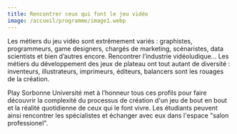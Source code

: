 ```yaml
---
title: Rencontrer ceux qui font le jeu vidéo
image: /accueil/programme/image1.webp
---
```

Les métiers du jeu vidéo sont extrêmement variés : graphistes, programmeurs, game designers, chargés de marketing, scénaristes, data scientists et bien d’autres encore. Rencontrer l’industrie vidéoludique... 
Les métiers du développement des jeux de plateau ont tout autant de diversité : inventeurs, illustrateurs, imprimeurs, éditeurs, balancers sont les rouages de la création.

Play Sorbonne Université met à l’honneur tous ces profils pour faire découvrir la complexité du processus de création d'un jeu de bout en bout et la réalité quotidienne de ceux qui le font vivre. Les étudiants peuvent ainsi rencontrer les spécialistes et échanger avec eux dans l'espace "salon professionel".